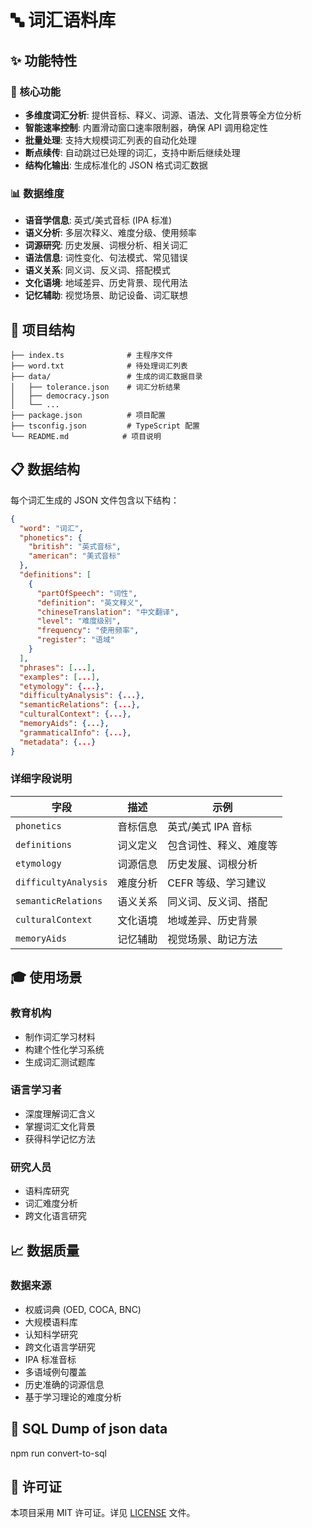 # 🔤 词汇语料库

## ✨ 功能特性

### 🎯 核心功能

- **多维度词汇分析**: 提供音标、释义、词源、语法、文化背景等全方位分析
- **智能速率控制**: 内置滑动窗口速率限制器，确保 API 调用稳定性
- **批量处理**: 支持大规模词汇列表的自动化处理
- **断点续传**: 自动跳过已处理的词汇，支持中断后继续处理
- **结构化输出**: 生成标准化的 JSON 格式词汇数据

### 📊 数据维度

- **语音学信息**: 英式/美式音标 (IPA 标准)
- **语义分析**: 多层次释义、难度分级、使用频率
- **词源研究**: 历史发展、词根分析、相关词汇
- **语法信息**: 词性变化、句法模式、常见错误
- **语义关系**: 同义词、反义词、搭配模式
- **文化语境**: 地域差异、历史背景、现代用法
- **记忆辅助**: 视觉场景、助记设备、词汇联想

## 📁 项目结构

```
├── index.ts              # 主程序文件
├── word.txt              # 待处理词汇列表
├── data/                 # 生成的词汇数据目录
│   ├── tolerance.json    # 词汇分析结果
│   ├── democracy.json
│   └── ...
├── package.json          # 项目配置
├── tsconfig.json         # TypeScript 配置
└── README.md            # 项目说明
```

## 📋 数据结构

每个词汇生成的 JSON 文件包含以下结构：

```json
{
  "word": "词汇",
  "phonetics": {
    "british": "英式音标",
    "american": "美式音标"
  },
  "definitions": [
    {
      "partOfSpeech": "词性",
      "definition": "英文释义",
      "chineseTranslation": "中文翻译",
      "level": "难度级别",
      "frequency": "使用频率",
      "register": "语域"
    }
  ],
  "phrases": [...],
  "examples": [...],
  "etymology": {...},
  "difficultyAnalysis": {...},
  "semanticRelations": {...},
  "culturalContext": {...},
  "memoryAids": {...},
  "grammaticalInfo": {...},
  "metadata": {...}
}
```

### 详细字段说明

| 字段                 | 描述     | 示例                   |
| -------------------- | -------- | ---------------------- |
| `phonetics`          | 音标信息 | 英式/美式 IPA 音标     |
| `definitions`        | 词义定义 | 包含词性、释义、难度等 |
| `etymology`          | 词源信息 | 历史发展、词根分析     |
| `difficultyAnalysis` | 难度分析 | CEFR 等级、学习建议    |
| `semanticRelations`  | 语义关系 | 同义词、反义词、搭配   |
| `culturalContext`    | 文化语境 | 地域差异、历史背景     |
| `memoryAids`         | 记忆辅助 | 视觉场景、助记方法     |

## 🎓 使用场景

### 教育机构

- 制作词汇学习材料
- 构建个性化学习系统
- 生成词汇测试题库

### 语言学习者

- 深度理解词汇含义
- 掌握词汇文化背景
- 获得科学记忆方法

### 研究人员

- 语料库研究
- 词汇难度分析
- 跨文化语言研究

## 📈 数据质量

### 数据来源

- 权威词典 (OED, COCA, BNC)
- 大规模语料库
- 认知科学研究
- 跨文化语言学研究
- IPA 标准音标
- 多语域例句覆盖
- 历史准确的词源信息
- 基于学习理论的难度分析

## 💾 SQL Dump of json data
npm run convert-to-sql

## 📄 许可证

本项目采用 MIT 许可证。详见 [LICENSE](LICENSE) 文件。
